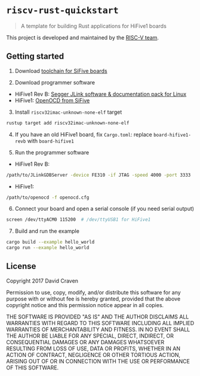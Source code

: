 # `riscv-rust-quickstart`

> A template for building Rust applications for HiFive1 boards

This project is developed and maintained by the [RISC-V team][team].

## Getting started

1. Download [toolchain for SiFive boards](https://static.dev.sifive.com/dev-tools/riscv64-unknown-elf-gcc-8.1.0-2019.01.0-x86_64-linux-ubuntu14.tar.gz)

2. Download programmer software
  * HiFive1 Rev B: [Segger JLink software & documentation pack for Linux](https://www.segger.com/downloads/jlink/)
  * HiFive1: [OpenOCD from SiFive](https://static.dev.sifive.com/dev-tools/riscv-openocd-0.10.0-2019.02.0-x86_64-linux-ubuntu14.tar.gz)

3. Install `riscv32imac-unknown-none-elf` target
```sh
rustup target add riscv32imac-unknown-none-elf
```

4. If you have an old HiFive1 board, fix `Cargo.toml`: replace `board-hifive1-revb` with `board-hifive1`

5. Run the programmer software
  * HiFive1 Rev B:
```sh
/path/to/JLinkGDBServer -device FE310 -if JTAG -speed 4000 -port 3333
```
  * HiFive1:
```sh
/path/to/openocd -f openocd.cfg
```

6. Connect your board and open a serial console (if you need serial output)
```sh
screen /dev/ttyACM0 115200  # /dev/ttyUSB1 for HiFive1
```

7. Build and run the example
```sh
cargo build --example hello_world
cargo run --example hello_world
```


## License
Copyright 2017 David Craven

Permission to use, copy, modify, and/or distribute this software for any purpose
with or without fee is hereby granted, provided that the above copyright notice
and this permission notice appear in all copies.

THE SOFTWARE IS PROVIDED "AS IS" AND THE AUTHOR DISCLAIMS ALL WARRANTIES WITH
REGARD TO THIS SOFTWARE INCLUDING ALL IMPLIED WARRANTIES OF MERCHANTABILITY AND
FITNESS. IN NO EVENT SHALL THE AUTHOR BE LIABLE FOR ANY SPECIAL, DIRECT,
INDIRECT, OR CONSEQUENTIAL DAMAGES OR ANY DAMAGES WHATSOEVER RESULTING FROM LOSS
OF USE, DATA OR PROFITS, WHETHER IN AN ACTION OF CONTRACT, NEGLIGENCE OR OTHER
TORTIOUS ACTION, ARISING OUT OF OR IN CONNECTION WITH THE USE OR PERFORMANCE OF
THIS SOFTWARE.

[team]: https://github.com/rust-embedded/wg#the-riscv-team
